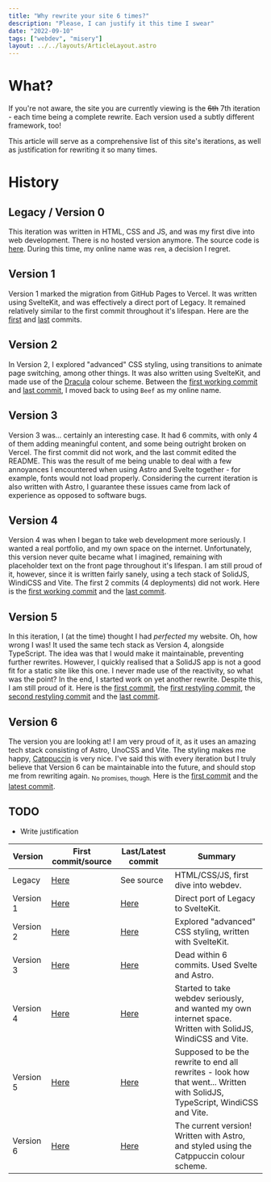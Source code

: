 ```yaml
---
title: "Why rewrite your site 6 times?"
description: "Please, I can justify it this time I swear"
date: "2022-09-10"
tags: ["webdev", "misery"]
layout: ../../layouts/ArticleLayout.astro
---
```


# What?

If you're not aware, the site you are currently viewing is the ~~6th~~ 7th iteration - each time being a complete rewrite. Each version used a subtly different framework, too!

This article will serve as a comprehensive list of this site's iterations, as well as justification for rewriting it so many times.

# History

## Legacy / Version 0

This iteration was written in HTML, CSS and JS, and was my first dive into web development. There is no hosted version anymore. The source code is [here](//github.com/Beefers/site/tree/legacy). During this time, my online name was `rem`, a decision I regret.

## Version 1

Version 1 marked the migration from GitHub Pages to Vercel. It was written using SvelteKit, and was effectively a direct port of Legacy. It remained relatively similar to the first commit throughout it's lifespan. Here are the [first](//rem-my-github-io-kp5pssc3h-rem-my.vercel.app/) and [last](//site-git-v1-beefers.vercel.app/) commits.

## Version 2

In Version 2, I explored "advanced" CSS styling, using transitions to animate page switching, among other things. It was also written using SvelteKit, and made use of the [Dracula](//draculatheme.com) colour scheme. Between the [first working commit](//site-9zgoiir3s-rem-my.vercel.app/) and [last commit](//site-git-v2-beefers.vercel.app/), I moved back to using `Beef` as my online name.

## Version 3

Version 3 was... certainly an interesting case. It had 6 commits, with only 4 of them adding meaningful content, and some being outright broken on Vercel. The first commit did not work, and the last commit edited the README. This was the result of me being unable to deal with a few annoyances I encountered when using Astro and Svelte together - for example, fonts would not load properly. Considering the current iteration is also written with Astro, I guarantee these issues came from lack of experience as opposed to software bugs.

## Version 4

Version 4 was when I began to take web development more seriously. I wanted a real portfolio, and my own space on the internet. Unfortunately, this version never quite became what I imagined, remaining with placeholder text on the front page throughout it's lifespan. I am still proud of it, however, since it is written fairly sanely, using a tech stack of SolidJS, WindiCSS and Vite. The first 2 commits (4 deployments) did not work. Here is the [first working commit](//site-jh5zqygpw-beefers.vercel.app/) and the [last commit](//site-git-v4-beefers.vercel.app/).

## Version 5

In this iteration, I (at the time) thought I had *perfected* my website. Oh, how wrong I was! It used the same tech stack as Version 4, alongside TypeScript. The idea was that I would make it maintainable, preventing further rewrites. However, I quickly realised that a SolidJS app is not a good fit for a static site like this one. I never made use of the reactivity, so what was the point? In the end, I started work on yet another rewrite. Despite this, I am still proud of it. Here is the [first commit](//site-avz3yew0y-beefers.vercel.app/), the [first restyling commit](//site-8hxubuf83-beefers.vercel.app/), the [second restyling commit](https://site-ju02v5g2r-beefers.vercel.app/) and the [last commit](https://site-git-v5-beefers.vercel.app/).

## Version 6

The version you are looking at! I am very proud of it, as it uses an amazing tech stack consisting of Astro, UnoCSS and Vite. The styling makes me happy, [Catppuccin](//github.com/catppuccin) is very nice. I've said this with every iteration but I truly believe that Version 6 can be maintainable into the future, and should stop me from rewriting again. <sub>No promises, though.</sub> Here is the [first commit](//site-3rajshmt5-beefers.vercel.app/) and the [latest commit](//site-git-v6-beefers.vercel.app/).

## TODO

* Write justification

| Version | First commit/source | Last/Latest commit | Summary |
| ------- | ------------------- | ------------------ | ------- |
| Legacy  | [Here](//github.com/Beefers/site/tree/legacy) | See source | HTML/CSS/JS, first dive into webdev. |
| Version 1 | [Here](//rem-my-github-io-kp5pssc3h-rem-my.vercel.app/) | [Here](//site-git-v1-beefers.vercel.app/) | Direct port of Legacy to SvelteKit. |
| Version 2 | [Here](//site-9zgoiir3s-rem-my.vercel.app/) | [Here](//site-git-v2-beefers.vercel.app/) | Explored "advanced" CSS styling, written with SvelteKit. |
| Version 3 | [Here](//site-jlflzgxce-beefers.vercel.app/) | [Here](//site-git-v3-beefers.vercel.app/) | Dead within 6 commits. Used Svelte and Astro. |
| Version 4 | [Here](//site-jh5zqygpw-beefers.vercel.app/) | [Here](//site-git-v4-beefers.vercel.app/) | Started to take webdev seriously, and wanted my own internet space. Written with SolidJS, WindiCSS and Vite. |
| Version 5 | [Here](//site-avz3yew0y-beefers.vercel.app/) | [Here](//site-git-v5-beefers.vercel.app/) | Supposed to be the rewrite to end all rewrites - look how that went... Written with SolidJS, TypeScript, WindiCSS and Vite. |
| Version 6 | [Here](//site-3rajshmt5-beefers.vercel.app/) | [Here](//site-git-v6-beefers.vercel.app/) | The current version! Written with Astro, and styled using the Catppuccin colour scheme. |